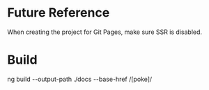 # Future Reference

When creating the project for Git Pages, make sure SSR is disabled.

# Build

ng build --output-path ./docs --base-href /[poke]/
